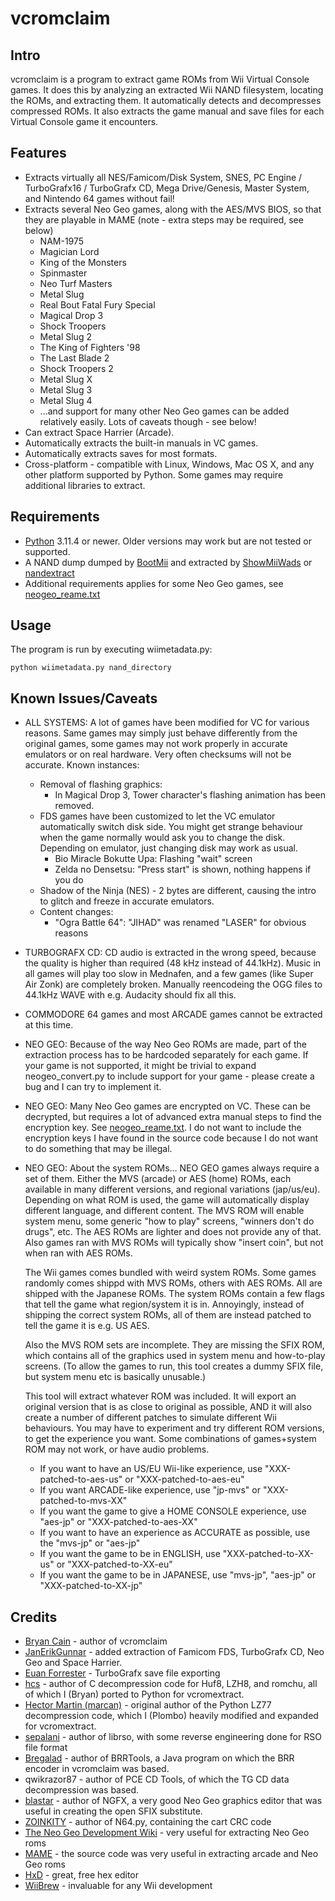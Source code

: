 vcromclaim
==========

Intro
-----
vcromclaim is a program to extract game ROMs from Wii Virtual Console games. 
It does this by analyzing an extracted Wii NAND filesystem, locating the ROMs, 
and extracting them.  It automatically detects and decompresses compressed ROMs.
It also extracts the game manual and save files for each Virtual Console game 
it encounters.

Features
--------
* Extracts virtually all NES/Famicom/Disk System, SNES, PC Engine /
  TurboGrafx16 / TurboGrafx CD, Mega Drive/Genesis, Master System, and
  Nintendo 64 games without fail!
* Extracts several Neo Geo games, along with the AES/MVS BIOS, so that they are
  playable in MAME (note - extra steps may be required, see below)
  * NAM-1975
  * Magician Lord
  * King of the Monsters
  * Spinmaster
  * Neo Turf Masters
  * Metal Slug
  * Real Bout Fatal Fury Special
  * Magical Drop 3
  * Shock Troopers
  * Metal Slug 2
  * The King of Fighters '98
  * The Last Blade 2
  * Shock Troopers 2
  * Metal Slug X
  * Metal Slug 3
  * Metal Slug 4
  * ...and support for many other Neo Geo games can be added relatively easily.
    Lots of caveats though - see below!
* Can extract Space Harrier (Arcade).
* Automatically extracts the built-in manuals in VC games.
* Automatically extracts saves for most formats.
* Cross-platform - compatible with Linux, Windows, Mac OS X, and any other 
  platform supported by Python. Some games may require additional libraries to extract.

Requirements
------------
* [Python](http://python.org) 3.11.4 or newer. Older versions may work but
  are not tested or supported.
* A NAND dump dumped by [BootMii](http://bootmii.org) and extracted by 
  [ShowMiiWads](http://code.google.com/p/showmiiwads) or [nandextract](http://github.com/Plombo/showmiiwads)
* Additional requirements applies for some Neo Geo games, see [neogeo_reame.txt](neogeo_readme.txt)

Usage
-----
The program is run by executing wiimetadata.py:  

    python wiimetadata.py nand_directory

Known Issues/Caveats
--------------------
* ALL SYSTEMS: A lot of games have been modified for VC for various reasons. Same games may
  simply just behave differently from the original games, some games may not work properly
  in accurate emulators or on real hardware. Very often checksums will not be accurate.
  Known instances:
  * Removal of flashing graphics:
    * In Magical Drop 3, Tower character's flashing animation has been removed.
  * FDS games have been customized to let the VC emulator automatically switch disk
    side. You might get strange behaviour when the game normally would ask you to change the
    disk. Depending on emulator, just changing disk may work as usual.
    * Bio Miracle Bokutte Upa: Flashing "wait" screen
    * Zelda no Densetsu: "Press start" is shown, nothing happens if you do
  * Shadow of the Ninja (NES) - 2 bytes are different, causing the intro to
      glitch and freeze in accurate emulators.
  * Content changes:
    * "Ogra Battle 64": "JIHAD" was renamed "LASER" for obvious reasons
* TURBOGRAFX CD: CD audio is extracted in the wrong speed, because the quality is
  higher than required (48 kHz instead of 44.1kHz). Music in all games will play too slow
  in Mednafen, and a few games (like Super Air Zonk) are completely broken.
  Manually reencodeing the OGG files to 44.1kHz WAVE with e.g. Audacity should fix all this.
* COMMODORE 64 games and most ARCADE games cannot be extracted at this time.
* NEO GEO: Because of the way Neo Geo ROMs are made, part of the extraction
  process has to be hardcoded separately for each game. If your game is not
  supported, it might be trivial to expand neogeo_convert.py to include support
  for your game - please create a bug and I can try to implement it.
* NEO GEO: Many Neo Geo games are encrypted on VC. These can be decrypted, but requires
  a lot of advanced extra manual steps to find the encryption key. See [neogeo_reame.txt](neogeo_readme.txt).
  I do not want to include the encryption keys I have found in the source code because I
  do not want to do something that may be illegal.
* NEO GEO: About the system ROMs...
  NEO GEO games always require a set of them. Either the MVS (arcade) or AES (home) ROMs,
  each available in many different versions, and regional variations (jap/us/eu).
  Depending on what ROM is used, the game will automatically display different language,
  and different content. The MVS ROM will enable system menu, some generic "how to play"
  screens, "winners don't do drugs", etc. The AES ROMs are lighter and does not provide any
  of that. Also games ran with MVS ROMs will typically show "insert coin", but not when ran with
  AES ROMs.

  The Wii games comes bundled with weird system ROMs. Some games randomly comes shippd with
  MVS ROMs, others with AES ROMs. All are shipped with the Japanese ROMs.
  The system ROMs contain a few flags that tell the game what region/system it is in.
  Annoyingly, instead of shipping the correct system ROMs, all of them are instead patched
  to tell the game it is e.g. US AES.

  Also the MVS ROM sets are incomplete. They are missing the SFIX ROM, which contains all of the
  graphics used in system menu and how-to-play screens. (To allow the games to run, this tool
  creates a dummy SFIX file, but system menu etc is basically unusable.)

  This tool will extract whatever ROM was included. It will export an original version that
  is as close to original as possible, AND it will also create a number of different patches
  to simulate different Wii behaviours. You may have to experiment and try different ROM
  versions, to get the experience you want. Some combinations of games+system ROM may not work,
  or have audio problems.

  * If you want to have an US/EU Wii-like experience, use "XXX-patched-to-aes-us" or "XXX-patched-to-aes-eu"
  * If you want ARCADE-like experience, use "jp-mvs" or "XXX-patched-to-mvs-XX"
  * If you want the game to give a HOME CONSOLE experience, use "aes-jp" or "XXX-patched-to-aes-XX"
  * If you want to have an experience as ACCURATE as possible, use the "mvs-jp" or "aes-jp"
  * If you want the game to be in ENGLISH, use "XXX-patched-to-XX-us" or "XXX-patched-to-XX-eu"
  * If you want the game to be in JAPANESE, use "mvs-jp", "aes-jp" or "XXX-patched-to-XX-jp"



Credits
-------
* [Bryan Cain](https://github.com/Plombo) - author of vcromclaim
* [JanErikGunnar](https://github.com/JanErikGunnar) - added extraction of Famicom FDS,
  TurboGrafx CD, Neo Geo and Space Harrier.
* [Euan Forrester](https://github.com/euan-forrester) - TurboGrafx save file exporting
* [hcs](http://hcs64.com) - author of C decompression code for Huf8, LZH8, and 
  romchu, all of which I (Bryan) ported to Python for vcromextract.
* [Hector Martin (marcan)](http://marcansoft.com/blog) - original author of the 
  Python LZ77 decompression code, which I (Plombo) heavily modified and expanded for 
  vcromextract.
* [sepalani](https://github.com/sepalani/librso/blob/master/rvl/rso.py) - author of librso, 
  with some reverse engineering done for RSO file format
* [Bregalad](http://www.romhacking.net/community/1067) - author of BRRTools, 
  a Java program on which the BRR encoder in vcromclaim was based.
* qwikrazor87 - author of PCE CD Tools, of which the TG CD data decompression
  was based.
* [blastar](http://www.yaronet.com/topics/185388-ngfx-neogeoneogeocd-graphicseditor) - author of NGFX,
  a very good Neo Geo graphics editor that was useful in creating the open SFIX substitute.
* [ZOINKITY](https://pastebin.com/hcRjjTWg) - author of N64.py, containing the cart CRC code
* [The Neo Geo Development Wiki](https://wiki.neogeodev.org) - very useful for extracting Neo Geo roms
* [MAME](https://www.mamedev.org/) - the source code was very useful in extracting
  arcade and Neo Geo roms
* [HxD](https://mh-nexus.de/en/hxd/) - great, free hex editor
* [WiiBrew](https://wiibrew.org) - invaluable for any Wii development

